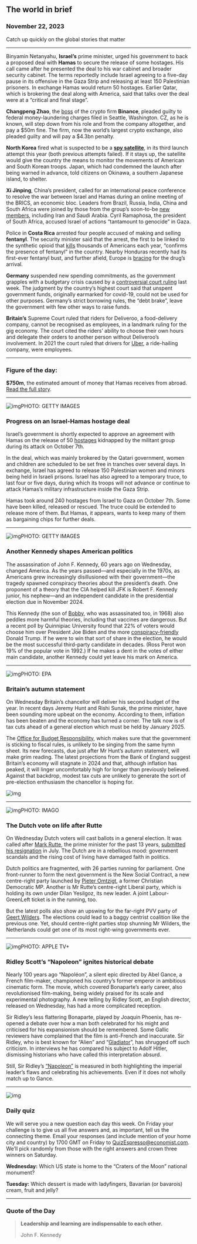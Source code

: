 ## The world in brief

### November 22, 2023

Catch up quickly on the global stories that matter



------



Binyamin Netanyahu, **Israel’s** prime minister, urged his government to back a proposed deal with **Hamas** to secure the release of some hostages. His call came after he presented the deal to his war cabinet and broader security cabinet. The terms reportedly include Israel agreeing to a five-day pause in its offensive in the Gaza Strip and releasing at least 150 Palestinian prisoners. In exchange Hamas would return 50 hostages. Earlier Qatar, which is brokering the deal along with America, said that talks over the deal were at a “critical and final stage”.

**Changpeng Zhao**, the [boss](https://www.economist.com/finance-and-economics/2023/10/19/will-binance-come-over-to-the-light-side) of the crypto firm **Binance**, pleaded guilty to federal money-laundering charges filed in Seattle, Washington. CZ, as he is known, will step down from his role and from the company altogether, and pay a $50m fine. The firm, now the world’s largest crypto exchange, also pleaded guilty and will pay a $4.3bn penalty.

**North Korea** fired what is suspected to be a [**spy satellite**](https://www.economist.com/why-is-north-korea-launching-rockets-again), in its third launch attempt this year (both previous attempts failed). If it stays up, the satellite would give the country the means to monitor the movements of American and South Korean troops. Japan, which had condemned the launch after being warned in advance, told citizens on Okinawa, a southern Japanese island, to shelter.

**Xi Jinping**, China’s president, called for an international peace conference to resolve the war between Israel and Hamas during an online meeting of the BRICS, an economic bloc. Leaders from Brazil, Russia, India, China and South Africa were joined by those from the group’s soon-to-be [new members](https://www.economist.com/the-world-ahead/2023/11/13/the-brics-are-expanding), including Iran and Saudi Arabia. Cyril Ramaphosa, the president of South Africa, accused Israel of actions “tantamount to genocide” in Gaza.

Police in **Costa Rica** arrested four people accused of making and selling **fentanyl**. The security minister said that the arrest, the first to be linked to the synthetic opioid that [kills](https://www.economist.com/united-states/2023/07/27/fentanyl-is-spreading-the-opioid-crisis-into-americas-big-cities) thousands of Americans each year, “confirms the presence of fentanyl” in the country. Nearby Honduras recently had its first-ever fentanyl bust, and further afield, Europe is [bracing](https://www.economist.com/europe/2023/11/16/fentanyl-kills-thousands-every-year-in-america-will-europe-be-next) for the drug’s arrival.

**Germany** suspended new spending commitments, as the government grapples with a budgetary crisis caused by a [controversial court ruling](https://www.economist.com/europe/2023/11/15/german-judges-toss-a-spanner-into-the-governments-spending-plans) last week. The judgment by the country’s highest court said that unspent government funds, originally earmarked for covid-19, could not be used for other purposes. Germany’s strict borrowing rules, the “debt brake”, leave the government with few other ways to raise funds.

**Britain’s** Supreme Court ruled that riders for Deliveroo, a food-delivery company, cannot be recognised as employees, in a landmark ruling for the gig economy. The court cited the riders’ ability to choose their own hours and delegate their orders to another person without Deliveroo’s involvement. In 2021 the court ruled that drivers for [Uber](https://www.economist.com/britain/2021/03/18/ubers-workers-benefit-from-a-supreme-court-decision), a ride-hailing company, were employees.



------



### Figure of the day: 

**$750m**, the estimated amount of money that Hamas receives from abroad. [Read the full story](https://www.economist.com/finance-and-economics/2023/11/20/inside-hamass-sprawling-financial-empire).



------



![img](https://niceboy.online/insight/public/Espresso/PHOTOS/20231125_dap326.jpg)PHOTO: GETTY IMAGES

### Progress on an Israel-Hamas hostage deal

Israel’s government is shortly expected to approve an agreement with Hamas on the release of 50 [hostages](https://www.economist.com/1843/2023/11/03/israels-top-hostage-negotiator-on-dealing-with-hamas) kidnapped by the militant group during its attack on October 7th.

In the deal, which was mainly brokered by the Qatari government, women and children are scheduled to be set free in tranches over several days. In exchange, Israel has agreed to release 150 Palestinian women and minors being held in Israeli prisons. Israel has also agreed to a temporary truce, to last four or five days, during which its troops will not advance or continue to attack Hamas’s military infrastructure inside the Gaza Strip.

Hamas took around 240 hostages from Israel to Gaza on October 7th. Some have been killed, released or rescued. The truce could be extended to release more of them. But Hamas, it appears, wants to keep many of them as bargaining chips for further deals.



------



![img](https://niceboy.online/insight/public/Espresso/PHOTOS/20231125_dap323.jpg)PHOTO: GETTY IMAGES

### Another Kennedy shapes American politics

The assassination of John F. Kennedy, 60 years ago on Wednesday, changed America. As the years passed—and especially in the 1970s, as Americans grew increasingly disillusioned with their government—the tragedy spawned conspiracy theories about the president’s death. One proponent of a theory that the CIA helped kill JFK is Robert F. Kennedy junior, his nephew—and an independent candidate in the presidential election due in November 2024.

This Kennedy (the son of [Bobby](https://www.economist.com/united-states/2023/09/07/what-democrats-can-learn-from-bobby-kennedy), who was assassinated too, in 1968) also peddles more harmful theories, including that vaccines are dangerous. But a recent poll by Quinnipiac University found that 22% of voters would choose him over President Joe Biden and the more [conspiracy-friendly](https://www.economist.com/united-states/2023/10/18/part-of-donald-trumps-base-thinks-he-is-fighting-a-spiritual-war) Donald Trump. If he were to win that sort of share in the election, he would be the most successful third-party candidate in decades. (Ross Perot won 19% of the popular vote in 1992.) If he makes a dent in the votes of either main candidate, another Kennedy could yet leave his mark on America.



------



![img](https://niceboy.online/insight/public/Espresso/PHOTOS/20231125_dap319.jpg)PHOTO: EPA

### Britain’s autumn statement

On Wednesday Britain’s chancellor will deliver his second budget of the year. In recent days Jeremy Hunt and Rishi Sunak, the prime minister, have been sounding more upbeat on the economy. According to them, inflation has been beaten and the economy has turned a corner. The talk now is of tax cuts ahead of a general election which must be held by January 2025.

The [Office for Budget Responsibility](https://www.economist.com/britain/2022/11/10/the-obr-will-be-the-arbiter-of-britains-autumn-budget), which makes sure that the government is sticking to fiscal rules, is unlikely to be singing from the same hymn sheet. Its new forecasts, due just after Mr Hunt’s autumn statement, will make grim reading. The latest projections from the Bank of England suggest Britain’s economy will stagnate in 2024 and that, although inflation has peaked, it will linger uncomfortably high for longer than previously believed. Against that backdrop, modest tax cuts are unlikely to generate the sort of pre-election enthusiasm the chancellor is hoping for.

![img](https://niceboy.online/insight/public/Espresso/PHOTOS/20231125_DAC500.jpg)



------



![img](https://niceboy.online/insight/public/Espresso/PHOTOS/20231125_dap322.jpg)PHOTO: IMAGO

### The Dutch vote on life after Rutte

On Wednesday Dutch voters will cast ballots in a general election. It was called after [Mark Rutte](https://www.economist.com/europe/2023/07/10/mark-rutte-the-dutch-prime-minister-quits-politics), the prime minister for the past 13 years, [submitted his resignation](https://www.economist.com/europe/2023/07/13/farewell-mark-rutte-the-tiggerish-dutch-prime-minister) in July. The Dutch are in a rebellious mood: government scandals and the rising cost of living have damaged faith in politics.

Dutch politics are fragmented, with 26 parties running for parliament. One front-runner to form the next government is the New Social Contract, a new centre-right party launched by [Pieter Omtzigt](https://www.economist.com/europe/2023/11/19/a-centre-right-maverick-pieter-omtzigt-could-win-the-dutch-election), a former Christian Democratic MP. Another is Mr Rutte’s centre-right Liberal party, which is holding its own under Dilan Yesilgoz, its new leader. A joint Labour-GreenLeft ticket is in the running, too.

But the latest polls also show an upswing for the far-right PVV party of [Geert Wilders](https://www.economist.com/europe/2017/03/18/geert-wilderss-anti-immigration-party-does-worse-than-expected-in-the-dutch-election). The elections could lead to a baggy centrist coalition like the previous one. Yet, should centre-right parties stop shunning Mr Wilders, the Netherlands could get one of its most right-wing governments ever.



------



![img](https://niceboy.online/insight/public/Espresso/PHOTOS/20231125_dap315_2.jpg)PHOTO: APPLE TV+

### Ridley Scott’s “Napoleon” ignites historical debate

Nearly 100 years ago “Napoléon”, a silent epic directed by Abel Gance, a French film-maker, championed his country’s former emperor in ambitious cinematic form. The movie, which covered Bonaparte’s early career, also revolutionised film-making, being widely praised for its scale and experimental photography. A new telling by Ridley Scott, an English director, released on Wednesday, has had a more complicated reception.

Sir Ridley’s less flattering Bonaparte, played by Joaquin Phoenix, has re-opened a debate over how a man both celebrated for his might and criticised for his expansionism should be remembered. Some Gallic reviewers have complained that the film is anti-French and inaccurate. Sir Ridley, who is best known for “Alien” and “[Gladiator](https://www.economist.com/moreover/2000/05/18/leather-skirts)”, has shrugged off such criticism. In interviews he has compared his subject to Adolf Hitler, dismissing historians who have called this interpretation absurd.

Still, Sir Ridley’s [“Napoleon”](https://www.economist.com/culture/2023/11/15/ridley-scotts-napoleon-cuts-the-emperor-down-to-size) is measured in both highlighting the imperial leader’s flaws and celebrating his achievements. Even if it does not wholly match up to Gance.



------



![img](https://niceboy.online/insight/public/Espresso/PHOTOS/QuizNEW_192.jpeg)

### Daily quiz

We will serve you a new question each day this week. On Friday your challenge is to give us all five answers and, as important, tell us the connecting theme. Email your responses (and include mention of your home city and country) by 1700 GMT on Friday to [QuizEspresso@economist.com](https://mail.google.com/mail/?view=cm&fs=1&tf=1&to=QuizEspresso@economist.com). We’ll pick randomly from those with the right answers and crown three winners on Saturday.

**Wednesday:** Which US state is home to the “Craters of the Moon” national monument?

**Tuesday:** Which dessert is made with ladyfingers, Bavarian (or bavarois) cream, fruit and jelly?



------



### Quote of the Day

> **Leadership and learning are indispensable to each other.**
>
> John F. Kennedy





